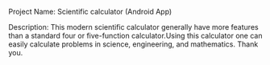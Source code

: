 Project Name: Scientific calculator (Android App)

Description: This modern scientific calculator generally have  more features than a standard four or five-function calculator.Using this calculator one can easily calculate problems in science, engineering, and mathematics. Thank you.



